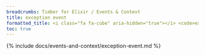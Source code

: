 ```yaml
---
breadcrumbs: Timber for Elixir / Events & Context
title: exception event
formatted_title: <i class="fa fa-cube" aria-hidden="true"></i> <code>exception</code> event
toc: true
---
```


{% include docs/events-and-context/exception-event.md %}